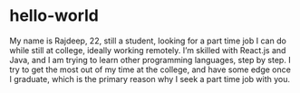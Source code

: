 # hello-world

My name is Rajdeep, 22, still a student, looking for a part time job I can do while still at college, ideally working remotely. I’m skilled with React.js and Java, and I am trying to learn other programming languages, step by step. I try to get the most out of my time at the college, and have some edge once I graduate, which is the primary reason why I seek a part time job with you.
